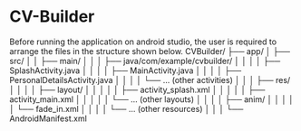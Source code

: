 # CV-Builder
Before running the application on android studio, the user is required to arrange the files in the structure shown below.
CVBuilder/
├── app/
│   ├── src/
│   │   ├── main/
│   │   │   ├── java/com/example/cvbuilder/
│   │   │   │   ├── SplashActivity.java
│   │   │   │   ├── MainActivity.java
│   │   │   │   ├── PersonalDetailsActivity.java
│   │   │   │   └── ... (other activities)
│   │   │   ├── res/
│   │   │   │   ├── layout/
│   │   │   │   │   ├── activity_splash.xml
│   │   │   │   │   ├── activity_main.xml
│   │   │   │   │   └── ... (other layouts)
│   │   │   │   ├── anim/
│   │   │   │   │   └── fade_in.xml
│   │   │   │   └── ... (other resources)
│   │   │   └── AndroidManifest.xml
